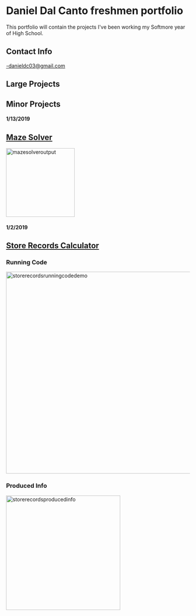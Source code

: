 # Daniel Dal Canto freshmen portfolio
This portfolio will contain the projects I've been working my Softmore year of High School.

## Contact Info
-danieldc03@gmail.com





## Large Projects



## Minor Projects


#### 1/13/2019

## [Maze Solver](https://github.com/ddalcanto/MazeSolver)

<img width="188" alt="mazesolveroutput" src="https://user-images.githubusercontent.com/26355832/51722406-7c64ed00-2012-11e9-9404-bf27cec39da7.PNG">


#### 1/2/2019

## [Store Records Calculator](https://github.com/ddalcanto/store-records-calculator)

### Running Code

<img width="552" alt="storerecordsrunningcodedemo" src="https://user-images.githubusercontent.com/26355832/51721244-2c842700-200e-11e9-8d85-12af83daebc5.PNG">

### Produced Info

<img width="313" alt="storerecordsproducedinfo" src="https://user-images.githubusercontent.com/26355832/51721270-44f44180-200e-11e9-9a76-369d13a56435.PNG">




